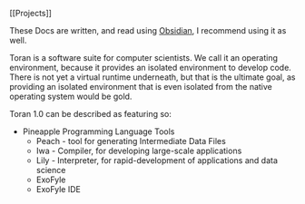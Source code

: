 [[Projects]]

These Docs are written, and read using [Obsidian](https://obsidian.md/), I recommend using it as well.

Toran is a software suite for computer scientists.
We call it an operating environment, because it provides an isolated environment to develop code. There is not yet a virtual runtime underneath, but that is the ultimate goal, as providing an isolated environment that is even isolated from the native operating system would be gold.

Toran 1.0 can be described as featuring so:
- Pineapple Programming Language Tools
	- Peach - tool for generating Intermediate Data Files
	- Iwa - Compiler, for developing large-scale applications
	- Lily - Interpreter, for rapid-development of applications and data science
	- ExoFyle
	- ExoFyle IDE